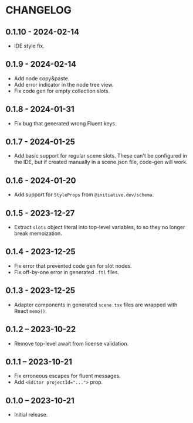 # CHANGELOG

## 0.1.10 - 2024-02-14

- IDE style fix.

## 0.1.9 - 2024-02-14

- Add node copy&paste.
- Add error indicator in the node tree view.
- Fix code gen for empty collection slots.

## 0.1.8 - 2024-01-31

- Fix bug that generated wrong Fluent keys.

## 0.1.7 - 2024-01-25

- Add basic support for regular scene slots.
  These can't be configured in the IDE, but if created manually in a scene.json file, code-gen will work.

## 0.1.6 - 2024-01-20

- Add support for `StyleProps` from `@initiative.dev/schema`.

## 0.1.5 - 2023-12-27

- Extract `slots` object literal into top-level variables, to so they no longer break memoization.

## 0.1.4 - 2023-12-25

- Fix error that prevented code gen for slot nodes.
- Fix off-by-one error in generated `.ftl` files.

## 0.1.3 - 2023-12-25

- Adapter components in generated `scene.tsx` files are wrapped with React `memo()`.

## 0.1.2 – 2023-10-22

- Remove top-level await from license validation.

## 0.1.1 – 2023-10-21

- Fix erroneous escapes for fluent messages.
- Add `<Editor projectId="...">` prop.

## 0.1.0 – 2023-10-21

- Initial release.
